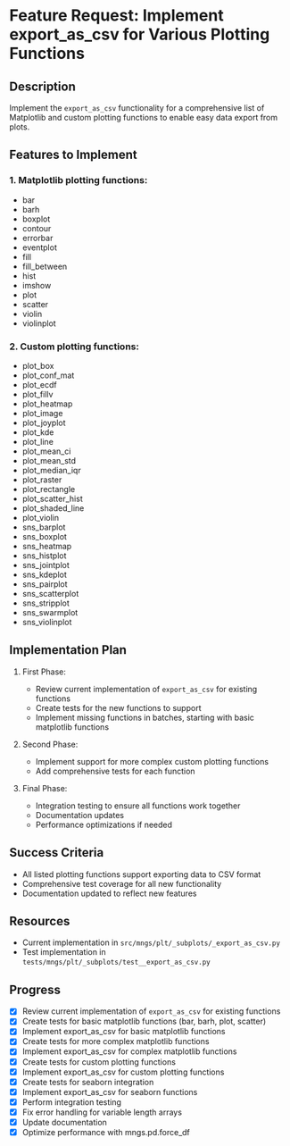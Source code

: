 <!-- ---
!-- Timestamp: 2025-05-18 19:23:22
!-- Author: ywatanabe
!-- File: /ssh:sp:/home/ywatanabe/proj/mngs_repo/project_management/feature_requests/feature-request-export-as-csv-functions.md
!-- --- -->

# Feature Request: Implement export_as_csv for Various Plotting Functions

## Description
Implement the `export_as_csv` functionality for a comprehensive list of Matplotlib and custom plotting functions to enable easy data export from plots.

## Features to Implement

### 1. Matplotlib plotting functions:
   - bar
   - barh
   - boxplot
   - contour
   - errorbar
   - eventplot
   - fill
   - fill_between
   - hist
   - imshow
   - plot
   - scatter
   - violin
   - violinplot

### 2. Custom plotting functions:
   - plot_box
   - plot_conf_mat
   - plot_ecdf
   - plot_fillv
   - plot_heatmap
   - plot_image
   - plot_joyplot
   - plot_kde
   - plot_line
   - plot_mean_ci
   - plot_mean_std
   - plot_median_iqr
   - plot_raster
   - plot_rectangle
   - plot_scatter_hist
   - plot_shaded_line
   - plot_violin
   - sns_barplot
   - sns_boxplot
   - sns_heatmap
   - sns_histplot
   - sns_jointplot
   - sns_kdeplot
   - sns_pairplot
   - sns_scatterplot
   - sns_stripplot
   - sns_swarmplot
   - sns_violinplot

## Implementation Plan

1. First Phase:
   - Review current implementation of `export_as_csv` for existing functions
   - Create tests for the new functions to support
   - Implement missing functions in batches, starting with basic matplotlib functions

2. Second Phase:
   - Implement support for more complex custom plotting functions
   - Add comprehensive tests for each function

3. Final Phase:
   - Integration testing to ensure all functions work together
   - Documentation updates
   - Performance optimizations if needed

## Success Criteria
- All listed plotting functions support exporting data to CSV format
- Comprehensive test coverage for all new functionality
- Documentation updated to reflect new features

## Resources
- Current implementation in `src/mngs/plt/_subplots/_export_as_csv.py`
- Test implementation in `tests/mngs/plt/_subplots/test__export_as_csv.py`

## Progress
- [x] Review current implementation of `export_as_csv` for existing functions
- [x] Create tests for basic matplotlib functions (bar, barh, plot, scatter)
- [x] Implement export_as_csv for basic matplotlib functions
- [x] Create tests for more complex matplotlib functions
- [x] Implement export_as_csv for complex matplotlib functions
- [x] Create tests for custom plotting functions
- [x] Implement export_as_csv for custom plotting functions
- [x] Create tests for seaborn integration
- [x] Implement export_as_csv for seaborn functions 
- [x] Perform integration testing
- [x] Fix error handling for variable length arrays
- [x] Update documentation
- [x] Optimize performance with mngs.pd.force_df

<!-- EOF -->